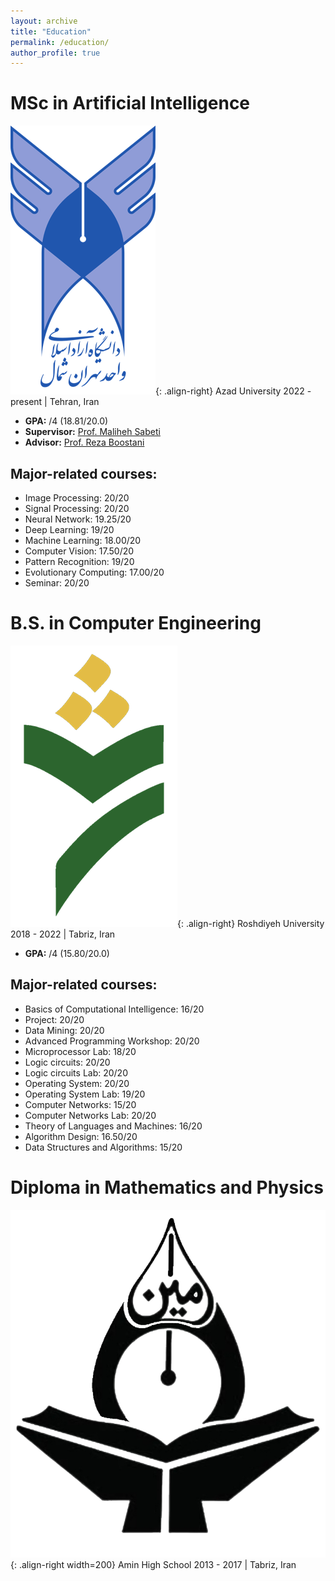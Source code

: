 ```yaml
---
layout: archive
title: "Education"
permalink: /education/
author_profile: true
---
```



# MSc in Artificial Intelligence
![Tehranshomallogo](/images/Tehranshomallogo.png){: .align-right}
  Azad University
  2022 - present | Tehran, Iran
- **GPA:** /4 (18.81/20.0)
- **Supervisor:** [Prof. Maliheh Sabeti](https://scholar.google.com/citations?user=Qn_ik_gAAAAJ&hl=en&oi=sra)
- **Advisor:** [Prof. Reza Boostani](https://scholar.google.com/citations?user=h-E-Ce4AAAAJ&hl=en)


## Major-related courses:

- Image Processing: 20/20
- Signal Processing: 20/20
- Neural Network: 19.25/20
- Deep Learning: 19/20
- Machine Learning: 18.00/20
- Computer Vision: 17.50/20
- Pattern Recognition: 19/20
- Evolutionary Computing: 17.00/20
- Seminar: 20/20


# B.S. in Computer Engineering
![Roshdiyeh](/images/Roshdiyeh.png){: .align-right}
  Roshdiyeh University
  2018 - 2022 | Tabriz, Iran
- **GPA:** /4 (15.80/20.0)

## Major-related courses:

- Basics of Computational Intelligence: 16/20
- Project: 20/20
- Data Mining: 20/20
- Advanced Programming Workshop: 20/20
- Microprocessor Lab: 18/20
- Logic circuits: 20/20
- Logic circuits Lab: 20/20
- Operating System: 20/20
- Operating System Lab: 19/20
- Computer Networks: 15/20
- Computer Networks Lab: 20/20
- Theory of Languages and Machines: 16/20
- Algorithm Design: 16.50/20
- Data Structures and Algorithms: 15/20


# Diploma in Mathematics and Physics
![Amin-high-school](/images/Amin-High-School.png){: .align-right width=200}
  Amin High School
  2013 - 2017 | Tabriz, Iran
